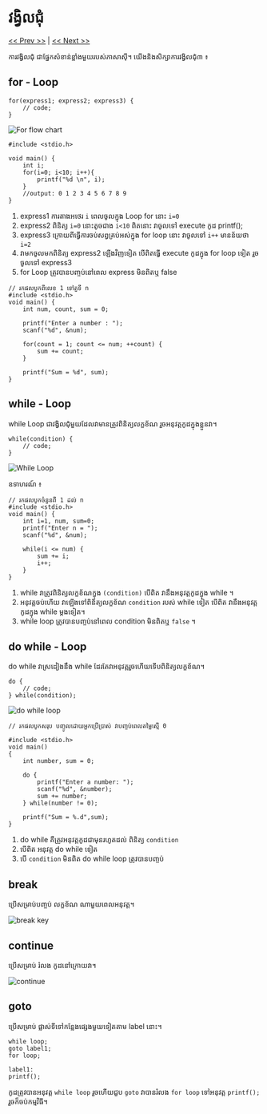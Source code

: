 # វង្វិលជុំ

[<< Prev >>](https://github.com/samreachyan/c-program-basic/tree/main/Condition "Previous") | [<< Next >>](https://github.com/samreachyan/c-program-basic/tree/main/Function "Next")

ការវង្វិលជុំ ជាផ្នែកសំខាន់ខ្លាំងមួយរបស់ភាសាស៊ី។ យើងនិងសិក្សាការវង្វិលជុំ៣ ៖

## for - Loop
```
for(express1; express2; express3) {
    // code;
}
```

![For flow chart](https://cdn.programiz.com/sites/tutorial2program/files/c-for-loop.jpg)

```
#include <stdio.h>

void main() {
    int i;
    for(i=0; i<10; i++){
        printf("%d \n", i);
    }
    //output: 0 1 2 3 4 5 6 7 8 9
}
```

1. express1 ការតាងអថេរ `i` ពេលចូលក្នុង Loop for នោះ `i=0`
2. express2 ពិនិត្យ `i=0` នោះតូចជាង `i<10` ពិតនោះ វាចូលទៅ execute កូដ printf();
3. express3 ក្រោយពីធ្វើការចប់សព្វគ្រប់អស់ក្នុង for loop នោះ វាចូលទៅ `i++` មានន័យថា `i=2` 
4. វាមកចូលមកពិនិត្យ express2 ឡើងវិញទៀត បើពិតធ្វើ execute កូដក្នុង ​for loop ទៀត រួចចូលទៅ express3
5. for Loop ត្រូវបានបញ្ចប់នៅពេល ​express មិនពិតឬ false

```
// រកផលបូកពីលេខ​ 1 ទៅតួទី n
#include <stdio.h>
void main() {
    int num, count, sum = 0;

    printf("Enter a number : ");
    scanf("%d", &num);

    for(count = 1; count <= num; ++count) {
        sum += count;
    }

    printf("Sum = %d", sum);
}
```

## while - Loop

while Loop ជាវង្វិលជុំមួយដែលវាមានត្រូវពិនិត្យលក្ខខ័ណ រួចអនុវត្តកូដក្នុងខ្លួនវា។ 
```
while(condition) {
    // code;
}
```

![While Loop](https://cdn.programiz.com/sites/tutorial2program/files/c-while-loop_0.jpg)


ឧទាហរណ៍ ៖

```
// រកផលបូកចំនួនពី​ 1 ដល់ n
#include <stdio.h>
void main() {
    int i=1, num, sum=0;
    printf("Enter n = ");
    scanf("%d", &num);

    while(i <= num) {
        sum += i;
        i++;
    }
}
```

1. while វាត្រូវពិនិត្យលក្ខខ័ណក្នុង `(condition)` បើពិត វានឹងអនុវត្តកូដក្នុង while ។ 
2. អនុវត្តចប់ហើយ វាឡើងទៅពិនិត្យលក្ខខ័ណ `condition` របស់ while ទៀត បើពិត វានឹងអនុវត្តកូដក្នុង while ម្តងទៀត។
3. while loop ត្រូវបានបញ្ចប់នៅពេល condition មិនពិតឬ `false` ។ 

## do while - Loop

do while វាស្រដៀងនឹង while ដែរតែវាអនុវត្តរួចហើយទើបពិនិត្យលក្ខខ័ណ។ 
```
do {
    // code;
} while(condition);
```

![do while loop](https://cdn.programiz.com/sites/tutorial2program/files/c-do-while-loop_0.jpg)

```
// រកផលបូកសរុប បញ្ចូលដោយអ្នកប្រើប្រាស់ វាបញ្ចប់ពេលតម្លៃស្មើ 0 

#include <stdio.h>
void main()
{
    int number, sum = 0;

    do {
        printf("Enter a number: ");
        scanf("%d", &number);
        sum += number;
    } while(number != 0);

    printf("Sum = %.d",sum);
}
```

1. do while គឺត្រូវអនុវត្តកូដជាមុនរហូតដល់ ពិនិត្យ `condition` 
2. បើពិត អនុវត្ត do while ទៀត
3. បើ `condition` មិនពិត do while loop ត្រូវបានបញ្ចប់

## break
ប្រើសម្រាប់បញ្ចប់ លក្ខខ័ណ ណាមួយពេលអនុវត្ត។

![break key](https://cdn.programiz.com/sites/tutorial2program/files/c-break-statement-works.jpg)

## continue
ប្រើសម្រាប់ រំលង កូដនៅក្រោយវា។ 

![continue](https://cdn.programiz.com/sites/tutorial2program/files/c-continue-statement-works.jpg)

## goto
ប្រើសម្រាប់ ផ្លាស់ទីទៅកន្លែងផ្សេងមួយទៀតតាម label នោះ។

```
while loop;
goto label1;
for loop;

label1:
printf();

```

កូដត្រូវបានអនុវត្ត `while loop` រួចហើយជួប `goto` វាបានរំលង `for loop` ទៅអនុវត្ត `printf();` រួចក៏ចប់កម្មវិធី។


